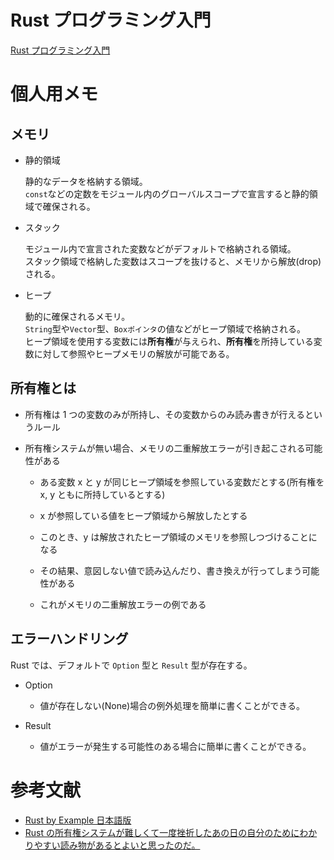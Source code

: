 # Rust プログラミング入門

[Rust プログラミング入門](https://www.udemy.com/course/rust-os-system/)

# 個人用メモ

## メモリ

- 静的領域

  静的なデータを格納する領域。  
  `const`などの定数をモジュール内のグローバルスコープで宣言すると静的領域で確保される。

- スタック

  モジュール内で宣言された変数などがデフォルトで格納される領域。  
  スタック領域で格納した変数はスコープを抜けると、メモリから解放(drop)される。

- ヒープ

  動的に確保されるメモリ。  
  `String`型や`Vector`型、`Boxポインタ`の値などがヒープ領域で格納される。  
  ヒープ領域を使用する変数には**所有権**が与えられ、**所有権**を所持している変数に対して参照やヒープメモリの解放が可能である。

## 所有権とは

- 所有権は 1 つの変数のみが所持し、その変数からのみ読み書きが行えるというルール

- 所有権システムが無い場合、メモリの二重解放エラーが引き起こされる可能性がある

  - ある変数 x と y が同じヒープ領域を参照している変数だとする(所有権を x, y ともに所持しているとする)

  - x が参照している値をヒープ領域から解放したとする

  - このとき、y は解放されたヒープ領域のメモリを参照しつづけることになる

  - その結果、意図しない値で読み込んだり、書き換えが行ってしまう可能性がある

  - これがメモリの二重解放エラーの例である

## エラーハンドリング

Rust では、デフォルトで `Option` 型と `Result` 型が存在する。

- Option

  - 値が存在しない(None)場合の例外処理を簡単に書くことができる。

- Result

  - 値がエラーが発生する可能性のある場合に簡単に書くことができる。

# 参考文献

- [Rust by Example 日本語版](https://doc.rust-jp.rs/rust-by-example-ja/index.html)
- [Rust の所有権システムが難しくて一度挫折したあの日の自分のためにわかりやすい読み物があるとよいと思ったのだ。](https://qiita.com/nirasan/items/9e169859c6807c2c175b)
